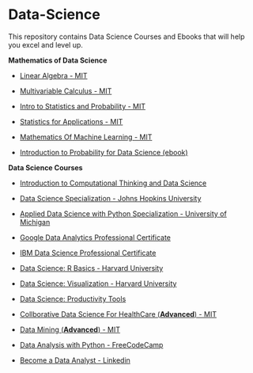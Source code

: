 # Data-Science
This repository contains Data Science Courses and Ebooks that will help you excel and level up.

**Mathematics of Data Science**

- [Linear Algebra - MIT](https://ocw.mit.edu/courses/mathematics/18-06-linear-algebra-spring-2010/)

- [Multivariable Calculus - MIT](https://ocw.mit.edu/courses/mathematics/18-02sc-multivariable-calculus-fall-2010/)

- [Intro to Statistics and Probability - MIT](https://ocw.mit.edu/courses/mathematics/18-05-introduction-to-probability-and-statistics-spring-2014/) 

- [Statistics for Applications - MIT](https://ocw.mit.edu/courses/mathematics/18-650-statistics-for-applications-fall-2016/) 

- [Mathematics Of Machine Learning - MIT](https://ocw.mit.edu/courses/18-657-mathematics-of-machine-learning-fall-2015/) 

- [Introduction to Probability for Data Science (ebook)](https://probability4datascience.com/index.html)

**Data Science Courses**
- [Introduction to Computational Thinking and Data Science](https://ocw.mit.edu/courses/6-0002-introduction-to-computational-thinking-and-data-science-fall-2016/)
- [Data Science Specialization - Johns Hopkins University](https://www.coursera.org/professional-certificates/ibm-data-science)

- [Applied Data Science with Python Specialization - University of Michigan ](https://www.coursera.org/specializations/data-science-python)

- [Google Data Analytics Professional Certificate](https://www.coursera.org/professional-certificates/google-data-analytics?placement=Facebook_Desktop_Feed&campaign.id=6248262060349&adset.id=6277975547749&ad.id=6277976088949)
- [IBM Data Science Professional Certificate](https://www.coursera.org/professional-certificates/ibm-data-science)
- [Data Science: R Basics - Harvard University](https://www.edx.org/course/data-science-r-basics)

- [Data Science: Visualization - Harvard University](https://www.edx.org/course/data-science-visualization)

- [Data Science: Productivity Tools](https://www.edx.org/course/data-science-productivity-tools)

- [Collborative Data Science For HealthCare (**Advanced**) - MIT](https://ocw.mit.edu/courses/hst-953-collaborative-data-science-for-healthcare-fall-2020/)
- [Data Mining (**Advanced**) - MIT](https://ocw.mit.edu/courses/15-062-data-mining-spring-2003/)
- [Data Analysis with Python - FreeCodeCamp](https://www.freecodecamp.org/learn/data-analysis-with-python/) 
- [Become a Data Analyst - Linkedin](https://linkedin-learning.pxf.io/c/259799/465847/8005?u=https%3A%2F%2Fwww.linkedin.com%2Flearning%2Fpaths%2Fbecome-a-data-analyst)





